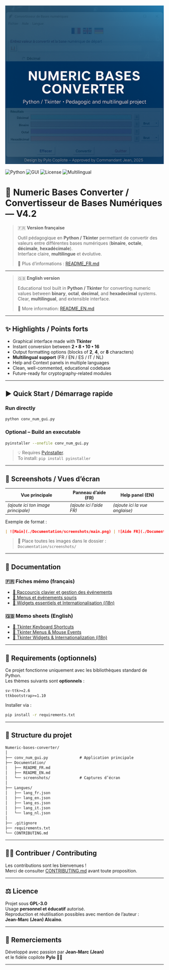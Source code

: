 ![Banner](./Documentation/banner.png)

![Python](https://img.shields.io/badge/Python-3.10%2B-blue)
![GUI](https://img.shields.io/badge/GUI-Tkinter-informational)
![License](https://img.shields.io/badge/License-GPL--3.0-green)
![Multilingual](https://img.shields.io/badge/i18n-Multilingual-orange)

# 🧮 Numeric Bases Converter / Convertisseur de Bases Numériques — V4.2

> 🇫🇷 **Version française**
>
> Outil pédagogique en **Python / Tkinter** permettant de convertir des valeurs
> entre différentes bases numériques (**binaire**, **octale**, **décimale**, **hexadécimale**).  
> Interface claire, **multilingue** et évolutive.
>
> 📘 Plus d’informations : [README_FR.md](./README_FR.md)

---

> 🇬🇧 **English version**
>
> Educational tool built in **Python / Tkinter** for converting numeric values
> between **binary**, **octal**, **decimal**, and **hexadecimal** systems.  
> Clear, **multilingual**, and extensible interface.
>
> 📘 More information: [README_EN.md](./README_EN.md)

---

## ✨ Highlights / Points forts

- Graphical interface made with **Tkinter**
- Instant conversion between **2 • 8 • 10 • 16**
- Output formatting options (blocks of **2**, **4**, or **8** characters)
- **Multilingual support** (FR / EN / ES / IT / NL)
- Help and Context panels in multiple languages
- Clean, well-commented, educational codebase
- Future-ready for cryptography-related modules

---

## ▶️ Quick Start / Démarrage rapide

### Run directly
```bash
python conv_num_gui.py
```

### Optional – Build an executable
```bash
pyinstaller --onefile conv_num_gui.py
```

> 💡 Requires [PyInstaller](https://pyinstaller.org/en/stable/).  
> To install: `pip install pyinstaller`

---

## 📸 Screenshots / Vues d’écran

| Vue principale | Panneau d’aide (FR) | Help panel (EN) |
|----------------|---------------------|-----------------|
| *(ajoute ici ton image principale)* | *(ajoute ici l’aide FR)* | *(ajoute ici la vue anglaise)* |

Exemple de format :

```markdown
| ![Main](./Documentation/screenshots/main.png) | ![Aide FR](./Documentation/screenshots/aide_fr.png) | ![Help EN](./Documentation/screenshots/help_en.png) |
```

> 📂 Place toutes les images dans le dossier :  
> `Documentation/screenshots/`

---

## 📘 Documentation

### 🇫🇷 Fiches mémo (français)
- [🧭 Raccourcis clavier et gestion des événements](./Documentation/Fiche_memo_Tkinter_raccourcis.md)
- [🧭 Menus et événements souris](./Documentation/Fiche_memo_Tkinter_menus_souris.md)
- [🧭 Widgets essentiels et Internationalisation (i18n)](./Documentation/Fiche_memo_Tkinter_widgets_i18n.md)

### 🇬🇧 Memo sheets (English)
- [🧭 Tkinter Keyboard Shortcuts](./Documentation/Tkinter_shortcuts_memo_EN.md)
- [🧭 Tkinter Menus & Mouse Events](./Documentation/Tkinter_menus_mouse_memo_EN.md)
- [🧭 Tkinter Widgets & Internationalization (i18n)](./Documentation/Tkinter_widgets_i18n_memo_EN.md)

---

## 🧰 Requirements (optionnels)

Ce projet fonctionne uniquement avec les bibliothèques standard de Python.  
Les thèmes suivants sont **optionnels** :

```
sv-ttk>=2.6
ttkbootstrap>=1.10
```

Installer via :
```bash
pip install -r requirements.txt
```

---

## 📂 Structure du projet

```
Numeric-bases-converter/
│
├── conv_num_gui.py              # Application principale
├── Documentation/
│   ├── README_FR.md
│   ├── README_EN.md
│   └── screenshots/             # Captures d’écran
│
├── Langues/
│   ├── lang_fr.json
│   ├── lang_en.json
│   ├── lang_es.json
│   ├── lang_it.json
│   └── lang_nl.json
│
├── .gitignore
├── requirements.txt
└── CONTRIBUTING.md
```

---

## 🧑‍💻 Contribuer / Contributing

Les contributions sont les bienvenues !  
Merci de consulter [CONTRIBUTING.md](./CONTRIBUTING.md) avant toute proposition.

---

## ⚖️ Licence

Projet sous **GPL-3.0**  
Usage **personnel et éducatif** autorisé.  
Reproduction et réutilisation possibles avec mention de l’auteur :  
**Jean-Marc (Jean) Alcaïno**.

---

## 💬 Remerciements

Développé avec passion par **Jean-Marc (Jean)**  
et le fidèle copilote **Pylo** 🧙‍♂️  

---
